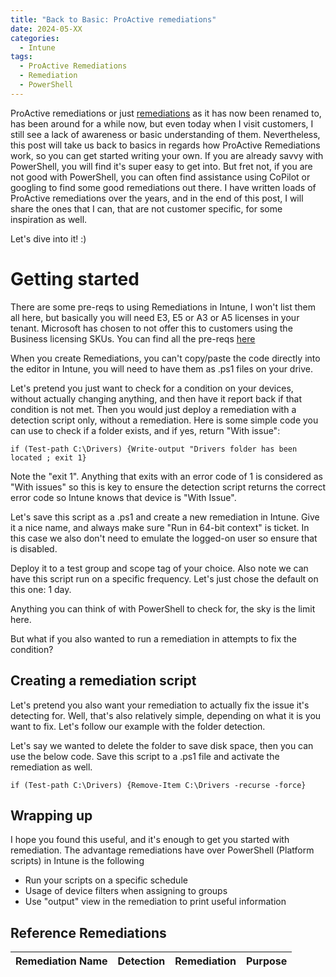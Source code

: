 ```yaml
---
title: "Back to Basic: ProActive remediations"
date: 2024-05-XX
categories:
  - Intune
tags:
  - ProActive Remediations
  - Remediation
  - PowerShell
---
```


ProActive remediations or just [remediations](https://learn.microsoft.com/en-us/mem/intune/fundamentals/remediations) as it has now been renamed to, has been around for a while now, but even today when I visit customers, I still see a lack of awareness or basic understanding of them. Nevertheless, this post will take us back to basics in regards how ProActive Remediations work, so you can get started writing your own. If you are already savvy with PowerShell, you will find it's super easy to get into. But fret not, if you are not good with PowerShell, you can often find assistance using CoPilot or googling to find some good remediations out there. I have written loads of ProActive remediations over the years, and in the end of this post, I will share the ones that I can, that are not customer specific, for some inspiration as well.

Let's dive into it! :)

# Getting started
There are some pre-reqs to using Remediations in Intune, I won't list them all here, but basically you will need E3, E5 or A3 or A5 licenses in your tenant. Microsoft has chosen to not offer this to customers using the Business licensing SKUs. You can find all the pre-reqs [here](https://learn.microsoft.com/en-us/mem/intune/fundamentals/remediations)

When you create Remediations, you can't copy/paste the code directly into the editor in Intune, you will need to have them as .ps1 files on your drive. 

Let's pretend you just want to check for a condition on your devices, without actually changing anything, and then have it report back if that condition is not met. Then you would just deploy a remediation with a detection script only, without a remediation. Here is some simple code you can use to check if a folder exists, and if yes, return "With issue":
```
if (Test-path C:\Drivers) {Write-output "Drivers folder has been located ; exit 1}
```
Note the "exit 1". Anything that exits with an error code of 1 is considered as "With issues" so this is key to ensure the detection script returns the correct error code so Intune knows that device is "With Issue".

Let's save this script as a .ps1 and create a new remediation in Intune. Give it a nice name, and always make sure "Run in 64-bit context" is ticket. In this case we also don't need to emulate the logged-on user so ensure that is disabled.

Deploy it to a test group and scope tag of your choice. Also note we can have this script run on a specific frequency. Let's just chose the default on this one: 1 day.

Anything you can think of with PowerShell to check for, the sky is the limit here.

But what if you also wanted to run a remediation in attempts to fix the condition?

## Creating a remediation script
Let's pretend you also want your remediation to actually fix the issue it's detecting for. Well, that's also relatively simple, depending on what it is you want to fix. Let's follow our example with the folder detection.

Let's say we wanted to delete the folder to save disk space, then you can use the below code. Save this script to a .ps1 file and activate the remediation as well.

```
if (Test-path C:\Drivers) {Remove-Item C:\Drivers -recurse -force}
```


## Wrapping up
I hope you found this useful, and it's enough to get you started with remediation. The advantage remediations have over PowerShell (Platform scripts) in Intune is the following
* Run your scripts on a specific schedule
* Usage of device filters when assigning to groups
* Use "output" view in the remediation to print useful information


## Reference Remediations

| Remediation Name| Detection | Remediation | Purpose |
|-----------------|-----------|-------------|---------|